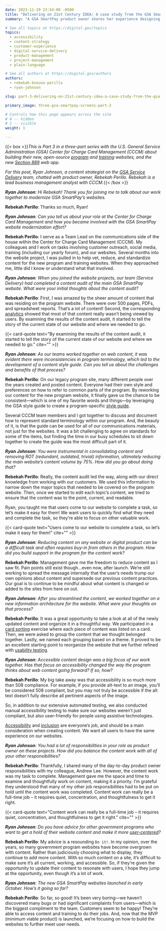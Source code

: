 ```yaml
---
date: 2023-11-29 23:54:00 -0500
title: "Delivering on 21st Century IDEA: A case study from the GSA SmartPay team (Part 3)"
summary: "A GSA SmartPay product owner shares her experience designing user-centered, accessible content for multiple audiences."

# See all topics at https://digital.gov/topics
topics:
  - accessibility
  - content-strategy
  - customer-experience
  - digital-service-delivery
  - product-management
  - project-management
  - plain-language

# See all authors at https://digital.gov/authors
authors:
  - rebekah-knouse-perillo
  - ryan-johnson

slug: part-3-delivering-on-21st-century-idea-a-case-study-from-the-gsa-smartpay-team

primary_image: three-gsa-smartpay-screens-part-2

# Controls how this page appears across the site
# 0 -- hidden
# 1 -- visible
weight: 1

---
```


{{< box >}}*This is Part 3 in a three-part series with the U.S. General Service Administration (GSA) Center for Charge Card Management (CCCM) about building their new, open-source [program](http://smartpay.gsa.gov) and [training](http://training.smartpay.gsa.gov) websites, and the new [Section 889](https://889.smartpay.gsa.gov/) web app.*

*For this post, Ryan Johnson, a content strategist on the [GSA Service Delivery](https://github.com/GSA/service-delivery) team, chatted with product owner, Rebekah Perillo. Rebekah is a lead business management analyst with CCCM.*{{< /box >}}

_**Ryan Johnson**: Hi Rebekah! Thank you for joining me to talk about our work together to modernize GSA SmartPay’s websites._

**Rebekah Perillo**: Thanks so much, Ryan!

_**Ryan Johnson**: Can you tell us about your role at the Center for Charge Card Management and how you became involved with the GSA SmartPay website modernization effort?_

**Rebekah Perillo**: I serve as a Team Lead on the communications side of the house within the Center for Charge Card Management (CCCM). My colleagues and I work on tasks involving customer outreach, social media, training (including our yearly forum), and our websites. Several months into the website project, I was pulled in to help vet, reduce, and standardize content for the new program and training websites. When they approached me, little did I know or understand what that involved.

_**Ryan Johnson**: When you joined the website projects, our team (Service Delivery) had completed a content audit of the main GSA SmartPay website. What were your initial thoughts about the content audit?_

**Rebekah Perillo**: First, I was amazed by the sheer amount of content that was residing on the program website. There were over 500 pages, PDFs, and spreadsheet reports. That’s a lot of content! Second, the corresponding [analytics](https://digital.gov/topics/analytics) showed that most of that content really wasn’t being viewed by users. By examining the results of the content audit, it started to tell the story of the current state of our website and where we needed to go.

{{< card-quote text="By examining the results of the content audit, it started to tell the story of the current state of our website and where we needed to go." cite="" >}}

_**Ryan Johnson**: As our teams worked together on web content, it was evident there were inconsistencies in program terminology, which led to the development of a content style guide. Can you tell us about the challenges and benefits of that process?_

**Rebekah Perillo**: On our legacy program site, many different people over the years created and posted content. Everyone had their own style and preferences on how to refer to common parts of the program. By reworking our content for the new program website, it finally gave us the chance to be consistent—which is one of my favorite words and things—by leveraging the GSA style guide to create a program-specific [style guide](https://github.com/GSA/smartpay-website/wiki/GSA-SmartPay%C2%AE-%7C-Style-Guide-for-the-Website-and-Training-Platform).

Several CCCM team members and I got together to discuss and document how to represent standard terminology within our program. And, the beauty of it, is that the guide can be used for all of our communications materials, not just for the websites. It was a bit challenging to agree on standards for some of the items, but finding the time in our busy schedules to sit down together to create the guide was the most difficult part of it.

_**Ryan Johnson**: You were instrumental in consolidating content and removing ROT (redundant, outdated, trivial) information, ultimately reducing the main website’s content volume by 75%. How did you go about doing that?_

**Rebekah Perillo**: Really, the content audit led the way, along with our direct knowledge from working with our customers. We used this information to narrow down the major topics that needed to be covered on the program website. Then, once we started to edit each topic’s content, we tried to ensure that the content was to the point, current, and readable.

Ryan, you taught me that users come to our website to complete a task, so let’s make it easy for them! We want users to quickly find what they need and complete the task, so they’re able to focus on other valuable work.

{{< card-quote text="Users come to our website to complete a task, so let’s make it easy for them!" cite="" >}}

_**Ryan Johnson**: Reducing content on any website or digital product can be a difficult task and often requires buy-in from others in the program. How did you build support in the program for the content work?_

**Rebekah Perillo**: Management gave me the freedom to reduce content as I saw fit. Pain points still exist though…even now, after launch. We’re still working to spread the message internally that the user’s needs trump our own opinions about content and supersede our previous content practices. Our goal is to continue to be mindful about what content is changed or added to the sites from here on out.

_**Ryan Johnson**: After you streamlined the content, we worked together on a new information architecture for the website. What were your thoughts on that process?_

**Rebekah Perillo**: It was a great opportunity to take a look at all of the newly updated content and organize it in a thoughtful way. We participated in a [card sorting](https://methods.18f.gov/validate/card-sorting/) exercise where each piece of content was listed on a card. Then, we were asked to group the content that we thought belonged together. Lastly, we named each grouping based on a theme. It proved to be an excellent starting point to reorganize the website that we further refined with [usability testing](https://methods.18f.gov/validate/usability-testing/).

_**Ryan Johnson**: Accessible content design was a big focus of our work together. Has that focus on accessibility changed the way the program thinks about web content going forward? If so, how?_

**Rebekah Perillo**: My big take away was that accessibility is so much more than 508 compliance. For example, if you provide alt-text to an image, you’ll be considered 508 compliant, but you may not truly be accessible if the alt text doesn’t fully describe all pertinent aspects of the image.

So, in addition to our extensive automated testing, we also conducted manual accessibility testing to make sure our websites weren’t just compliant, but also user-friendly for people using assistive technologies.

[Accessibility](https://digital.gov/topics/accessibility/) and [inclusion](https://digital.gov/topics/diversity-equity-and-inclusion/) are everyone’s job, and should be a main consideration when creating content. We want all users to have the same experience on our websites.

_**Ryan Johnson**: You had a lot of responsibilities in your role as product owner on these projects. How did you balance the content work with all of your other responsibilities?_

**Rebekah Perillo**: Thankfully, I shared many of the day-to-day product owner responsibilities with my colleague, Andrew Lee. However, the content work was my task to complete. Management gave me the space and time to examine and thoughtfully work on content, making it a priority. I’m grateful they understood that many of my other job responsibilities had to be put on hold until the content work was completed. Content work can really be a full-time job – it requires quiet, concentration, and thoughtfulness to get it right.

{{< card-quote text="Content work can really be a full-time job – it requires quiet, concentration, and thoughtfulness to get it right." cite="" >}}

_**Ryan Johnson**: Do you have advice for other government programs who want to get a hold of their website content and make it more [user-centered](https://digital.gov/guides/hcd/)?_

**Rebekah Perillo**: My advice is a resounding `Do it!`. In my opinion, over the years, so many government program websites have become overgrown with content. Rather than judiciously choosing what to display, they continue to add more content. With so much content on a site, it’s difficult to make sure it’s all current, working, and accessible. So, if they’re given the opportunity to update their content to resonate with users, I hope they jump at the opportunity, even though it’s a lot of work.

_**Ryan Johnson**: The new GSA SmartPay websites launched in early October. How’s it going so far?_

**Rebekah Perillo**: So far, so good! It’s been very boring—we haven’t discovered many bugs or had significant complaints from users—which is the biggest compliment to the team. Customers seem to be happy! They’re able to access content and training to do their jobs. And, now that the MVP (minimum viable product) is launched, we’re focusing on how to build the websites to further meet user needs.
